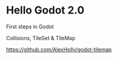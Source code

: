 # Hello Godot 2.0
First steps in Godot 

Collisions, TileSet & TileMap

https://github.com/AlexHolly/godot-tilemap
